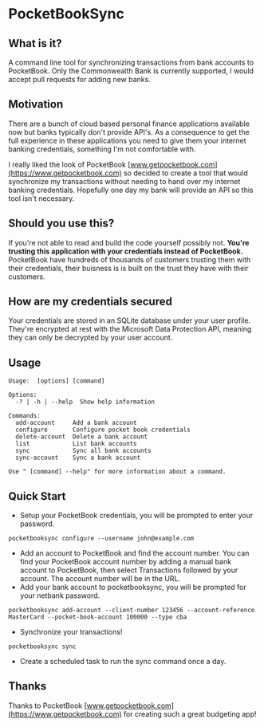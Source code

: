 PocketBookSync
==============

What is it?
-----------
A command line tool for synchronizing transactions from bank accounts to PocketBook. Only the Commonwealth Bank is currently supported, I would accept pull requests for adding new banks.

Motivation
----------
There are a bunch of cloud based personal finance applications available now but banks typically don't provide API's. As a consequence to get the full experience in these applications you need to give them your internet banking credentials, something I'm not comfortable with.

I really liked the look of PocketBook [www.getpocketbook.com](https://www.getpocketbook.com) so decided to create a tool that would synchronize my transactions without needing to hand over my internet banking credentials. Hopefully one day my bank will provide an API so this tool isn't necessary.

Should you use this?
--------------------
If you're not able to read and build the code yourself possibly not. **You're trusting this application with your credentials instead of PocketBook.** PocketBook have hundreds of thousands of customers trusting them with their credentials, their buisness is is built on the trust they have with their customers.

How are my credentials secured
------------------------------
Your credentials are stored in an SQLite database under your user profile. They're encrypted at rest with the Microsoft Data Protection API, meaning they can only be decrypted by your user account.

Usage
-----
```
Usage:  [options] [command]

Options:
  -? | -h | --help  Show help information

Commands:
  add-account     Add a bank account
  configure       Configure pocket book credentials
  delete-account  Delete a bank account
  list            List bank accounts
  sync            Sync all bank accounts
  sync-account    Sync a bank account

Use " [command] --help" for more information about a command.
```

Quick Start
-----------
* Setup your PocketBook credentials, you will be prompted to enter your password.
```
pocketbooksync configure --username john@example.com
```
* Add an account to PocketBook and find the account number.
You can find your PocketBook account number by adding a manual bank account to PocketBook, then select Transactions followed by your account. The account number will be in the URL.
* Add your bank account to pocketbooksync, you will be prompted for your netbank password.
```
pocketbooksync add-account --client-number 123456 --account-reference MasterCard --pocket-book-account 100000 --type cba
```
* Synchronize your transactions!
```
pocketbooksync sync
```
* Create a scheduled task to run the sync command once a day.

Thanks
------
Thanks to PocketBook [www.getpocketbook.com](https://www.getpocketbook.com) for creating such a great budgeting app!
